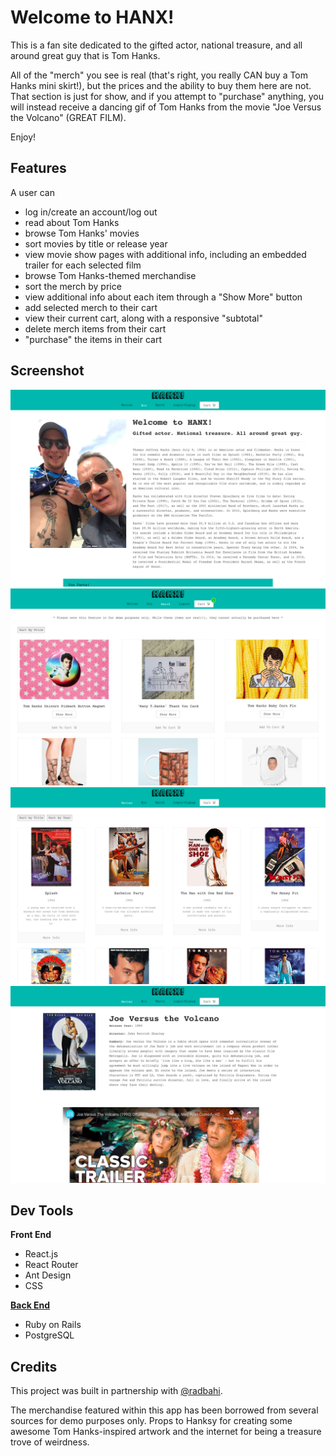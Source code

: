 # Welcome to HANX!

This is a fan site dedicated to the gifted actor, national treasure, and all around great guy that is Tom Hanks. 

All of the "merch" you see is real (that's right, you really CAN buy a Tom Hanks mini skirt!), but the prices and the ability to buy them here are not.  That section is just for show, and if you attempt to "purchase" anything, you will instead receive a dancing gif of Tom Hanks from the movie "Joe Versus the Volcano" (GREAT FILM).

Enjoy!


## Features

A user can

* log in/create an account/log out
* read about Tom Hanks
* browse Tom Hanks' movies
* sort movies by title or release year
* view movie show pages with additional info, including an embedded trailer for each selected film
* browse Tom Hanks-themed merchandise
* sort the merch by price
* view additional info about each item through a "Show More" button
* add selected merch to their cart
* view their current cart, along with a responsive "subtotal"
* delete merch items from their cart
* "purchase" the items in their cart


## Screenshot
![Screenshot](public/bio.png)
![Screenshot](public/merch.png)
![Screenshot](public/movies.png)
![Screenshot](public/movie-show.png)


## Dev Tools

**Front End**

* React.js
* React Router
* Ant Design
* CSS


[**Back End**](https://github.com/radbahi/hanx-backend)

* Ruby on Rails
* PostgreSQL


## Credits

This project was built in partnership with [@radbahi](https://github.com/radbahi).

The merchandise featured within this app has been borrowed from several sources for demo purposes only. Props to Hanksy for creating some awesome Tom Hanks-inspired artwork and the internet for being a treasure trove of weirdness.



